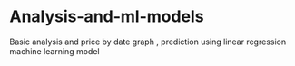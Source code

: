 # Analysis-and-ml-models
Basic analysis and price by date graph 
, prediction using linear regression machine learning model
